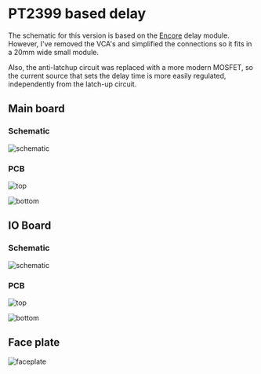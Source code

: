 # PT2399 based delay

The schematic for this version is based on the [Encore](https://github.com/m0xpd/encore?tab=readme-ov-file) delay module. However, I've removed the VCA's and simplified the connections so it fits in a 20mm wide small module.

Also, the anti-latchup circuit was replaced with a more modern MOSFET, so the current source that sets the delay time is more easily regulated, independently from the latch-up circuit.

## Main board

### Schematic

![schematic](mainboard/export/Schematic/mainboard-schematic.svg)

### PCB

![top](mainboard/export/PCB/2D_render/jlcpcb_green_enig/mainboard-top.jpg)

![bottom](mainboard/export/PCB/2D_render/jlcpcb_green_enig/mainboard-bottom.jpg)

## IO Board

### Schematic

![schematic](ioboard/export/Schematic/ioboard-schematic.svg)

### PCB

![top](ioboard/export/PCB/2D_render/jlcpcb_green_enig/ioboard-top.jpg)

![bottom](ioboard/export/PCB/2D_render/jlcpcb_green_enig/ioboard-bottom.jpg)

## Face plate

![faceplate](faceplate/export/PCB/2D_render/jlcpcb_green_enig/faceplate-top.jpg)
